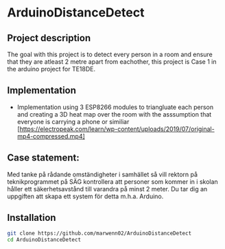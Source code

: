 # ArduinoDistanceDetect
## Project description
The goal with this project is to detect every person in a room and ensure that they are atleast 2 metre apart from eachother,
this project is Case 1 in the arduino project for TE18DE.

## Implementation
* Implementation using 3 ESP8266 modules to triangluate each person and creating a 3D heat map over the room with the asssumption that everyone is carrying a phone or similiar
[https://electropeak.com/learn/wp-content/uploads/2019/07/original-mp4-compressed.mp4]
## Case statement:
Med tanke på rådande omständigheter i samhället så vill rektorn på teknikprogrammet på SÄG kontrollera att personer som kommer in i skolan håller ett säkerhetsavstånd till varandra på minst 2 meter. Du tar dig an uppgiften att skapa ett system för detta m.h.a. Arduino.

## Installation
```sh
git clone https://github.com/marwenn02/ArduinoDistanceDetect
cd ArduinoDistanceDetect
```
